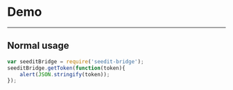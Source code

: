 # Demo

---

## Normal usage

````javascript
var seeditBridge = require('seedit-bridge');
seeditBridge.getToken(function(token){
	alert(JSON.stringify(token));
});
````
